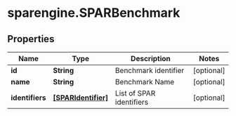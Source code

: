 # sparengine.SPARBenchmark

## Properties

Name | Type | Description | Notes
------------ | ------------- | ------------- | -------------
**id** | **String** | Benchmark identifier | [optional] 
**name** | **String** | Benchmark Name | [optional] 
**identifiers** | [**[SPARIdentifier]**](SPARIdentifier.md) | List of SPAR identifiers | [optional] 


